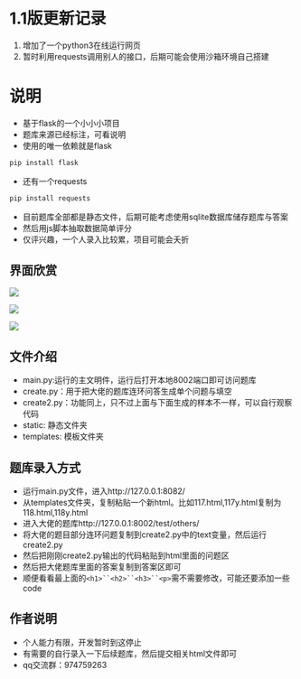 # 1.1版更新记录
1. 增加了一个python3在线运行网页
2. 暂时利用requests调用别人的接口，后期可能会使用沙箱环境自己搭建
# 说明
- 基于flask的一个小小小项目
- 题库来源已经标注，可看说明
- 使用的唯一依赖就是flask
```python
pip install flask
```
- 还有一个requests
```python
pip install requests
```
- 目前题库全部都是静态文件，后期可能考虑使用sqlite数据库储存题库与答案
- 然后用js脚本抽取数据简单评分
- 仅评兴趣，一个人录入比较累，项目可能会夭折
## 界面欣赏

![](http://vbahome.cn/img/深度截图_选择区域_20200522230154.png)

![](http://vbahome.cn/img/深度截图_选择区域_20200521233841.png)

![](http://vbahome.cn/img/深度截图_选择区域_20200521233849.png)

## 文件介绍
- main.py:运行的主文明件，运行后打开本地8002端口即可访问题库
- create.py：用于把大佬的题库连环问答生成单个问题与填空
- create2.py：功能同上，只不过上面与下面生成的样本不一样，可以自行观察代码
- static: 静态文件夹
- templates: 模板文件夹
## 题库录入方式
- 运行main.py文件，进入http://127.0.0.1:8082/
- 从templates文件夹，复制粘贴一个新html。比如117.html,117y.html复制为118.html,118y.html
- 进入大佬的题库http://127.0.0.1:8002/test/others/
- 将大佬的题目部分连环问题复制到create2.py中的text变量，然后运行create2.py
- 然后把刚刚create2.py输出的代码粘贴到html里面的问题区
- 然后把大佬题库里面的答案复制到答案区即可
- 顺便看看最上面的`<h1>``<h2>``<h3>``<p>`需不需要修改，可能还要添加一些code
## 作者说明
- 个人能力有限，开发暂时到这停止
- 有需要的自行录入一下后续题库，然后提交相关html文件即可
- qq交流群：974759263